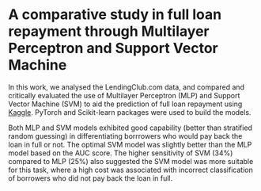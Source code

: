 # A comparative study in full loan repayment through Multilayer Perceptron and Support Vector Machine

In this work, we analysed the LendingClub.com data, and compared and critically evaluated the use of Multilayer Perceptron (MLP) and Support Vector Machine (SVM) to aid the prediction of full loan repayment using [Kaggle](https://www.kaggle.com/itssuru/loan-data). PyTorch and Scikit-learn packages were used to build the models.

Both MLP and SVM models exhibited good capability (better than stratified random guessing) in differentiating borrrowers who would pay back the loan in full or not. The optimal SVM model was slightly better than the MLP model based on the AUC score. The higher sensitivity of SVM (34%) compared to MLP (25%) also suggested the SVM model was more suitable for this task, where a high cost was associated with incorrect classification of borrowers who did not pay back the loan in full. 

